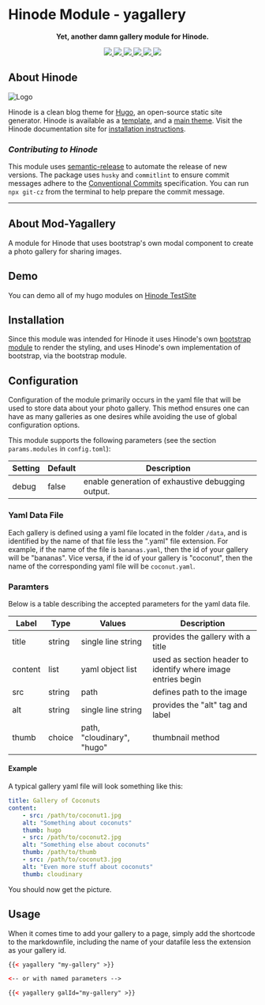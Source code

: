 # Hinode Module - yagallery

<!-- Tagline -->
<p align="center">
    <b>Yet, another damn gallery module for Hinode.</b>
    <br />
</p>

<!-- Badges -->
<p align="center">
    <a href="https://gohugo.io" alt="Hugo website">
        <img src="https://img.shields.io/badge/generator-hugo-brightgreen">
    </a>
    <a href="https://gethinode.com" alt="Hinode theme">
        <img src="https://img.shields.io/badge/theme-hinode-blue">
    </a>
    <a href="https://github.com/anoduck/mod-yagallery/commits/main" alt="Last commit">
        <img src="https://img.shields.io/github/last-commit/anoduck/mod-yagallery.svg">
    </a>
    <a href="https://github.com/anoduck/mod-yagallery/issues" alt="Issues">
        <img src="https://img.shields.io/github/issues/anoduck/mod-yagallery.svg">
    </a>
    <a href="https://github.com/anoduck/mod-yagallery/pulls" alt="Pulls">
        <img src="https://img.shields.io/github/issues-pr-raw/anoduck/mod-yagallery.svg">
    </a>
    <a href="https://github.com/anoduck/mod-yagallery/blob/main/LICENSE" alt="License">
        <img src="https://img.shields.io/github/license/anoduck/mod-yagallery">
    </a>
</p>

## About Hinode

![Logo](https://raw.githubusercontent.com/gethinode/hinode/main/static/img/logo.png)

Hinode is a clean blog theme for [Hugo][hugo], an open-source static site generator. Hinode is available as a [template][repository_template], and a [main theme][repository]. <!-- This repository maintains a Hugo module to add [module][module] to a Hinode site. --> Visit the Hinode documentation site for [installation instructions][hinode_docs].

### _Contributing to Hinode_

This module uses [semantic-release][semantic-release] to automate the release of new versions. The package uses `husky`
and `commitlint` to ensure commit messages adhere to the [Conventional Commits][conventionalcommits] specification. You
can run `npx git-cz` from the terminal to help prepare the commit message.

---

## About Mod-Yagallery

A module for Hinode that uses bootstrap's own modal component to create a photo gallery for sharing images.

## Demo

You can demo all of my hugo modules on [Hinode TestSite](https://testhinode.netlify.com)

## Installation

Since this module was intended for Hinode it uses Hinode's own [bootstrap module](https://github.com/gethinode/mod-bootstrap) to render the styling, and uses Hinode's own
implementation of bootstrap, via the bootstrap module.

## Configuration

Configuration of the module primarily occurs in the yaml file that will be used to store data about your photo gallery.
This method ensures one can have as many galleries as one desires while avoiding the use of global configuration options.

This module supports the following parameters (see the section `params.modules` in `config.toml`):

| Setting | Default | Description                                       |
|---------|---------|---------------------------------------------------|
| debug   | false   | enable generation of exhaustive debugging output. |

### Yaml Data File

Each gallery is defined using a yaml file located in the folder `/data`, and is identified by the name of that
file less the ".yaml" file extension. For example, if the name of the file is `bananas.yaml`, then the id of your
gallery will be "bananas". Vice versa, if the id of your gallery is "coconut", then the name of the corresponding yaml
file will be `coconut.yaml`.

### Paramters

Below is a table describing the accepted parameters for the yaml data file.

| Label   | Type   | Values                     | Description                                                  |
|---------|--------|----------------------------|--------------------------------------------------------------|
| title   | string | single line string         | provides the gallery with a title                            |
| content | list   | yaml object list           | used as section header to identify where image entries begin |
| src     | string | path                       | defines path to the image                                    |
| alt     | string | single line string         | provides the "alt" tag and label                             |
| thumb   | choice | path, "cloudinary", "hugo" | thumbnail method                                             |

#### Example

A typical gallery yaml file will look something like this:

```yaml
title: Gallery of Coconuts
content:
    - src: /path/to/coconut1.jpg
    alt: "Something about coconuts"
    thumb: hugo
    - src: /path/to/coconut2.jpg
    alt: "Something else about coconuts"
    thumb: /path/to/thumb
    - src: /path/to/coconut3.jpg
    alt: "Even more stuff about coconuts"
    thumb: cloudinary
```

You should now get the picture.

## Usage

When it comes time to add your gallery to a page, simply add the shortcode to the markdownfile, including the name of
your datafile less the extension as your gallery id.

```html
{{< yagallery "my-gallery" >}} 

<-- or with named parameters --> 

{{< yagallery galId="my-gallery" >}}
```

<!-- MARKDOWN LINKS -->

[hugo]: https://gohugo.io
[hinode_docs]: https://gethinode.com

<!-- [module]: https://example.com -->

[repository]: https://github.com/gethinode/hinode.git
[repository_template]: https://github.com/gethinode/template.git
[conventionalcommits]: https://www.conventionalcommits.org
[husky]: https://typicode.github.io/husky/
[semantic-release]: https://semantic-release.gitbook.io/
